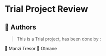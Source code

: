 # Trial Project Review

## 👥 Authors <a name="authors"></a>

> This is a Trial project, has been done by :

👤 Manzi Tresor
👤 Otmane
